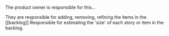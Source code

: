 
The product owner is responsible for this...

They are responsible for adding, removing, refining the items in the [[backlog]] 
Responsible for estimating the 'size' of each story or item in the backlog.